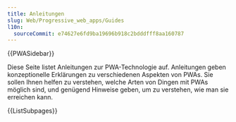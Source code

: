 ```yaml
---
title: Anleitungen
slug: Web/Progressive_web_apps/Guides
l10n:
  sourceCommit: e74627e6fd9ba19696b918c2bdddfff8aa160787
---
```


{{PWASidebar}}

Diese Seite listet Anleitungen zur PWA-Technologie auf. Anleitungen geben konzeptionelle Erklärungen zu verschiedenen Aspekten von PWAs. Sie sollen Ihnen helfen zu verstehen, welche Arten von Dingen mit PWAs möglich sind, und genügend Hinweise geben, um zu verstehen, wie man sie erreichen kann.

{{ListSubpages}}
